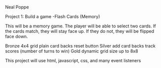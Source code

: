 Neal Poppe

Project 1: Build a game -Flash Cards (Memory)

This will be a memory game. The player will be able to select two cards. If the cards match, they will stay face up. If they do not, they will be flipped face down.

Bronze
    4x4 grid
    plain card backs
    reset button
Silver
    add card backs
    track scores (number of turns to win)
Gold
    dynamic grid size up to 8x8

This project will use html, javascript, css, and many event listeners